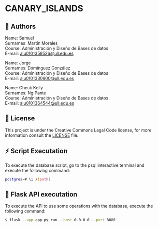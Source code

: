 # CANARY_ISLANDS

## 📌 Authors

Name: Samuel\
Surnames: Martín Morales\
Course: Administración y Diseño de Bases de datos\
E-mail: alu0101359526@ull.edu.es

Name: Jorge\
Surnames: Domínguez González\
Course: Administración y Diseño de Bases de datos\
E-mail: alu0101330600@ull.edu.es

Name: Cheuk Kelly\
Surnames: Ng Pante\
Course: Administración y Diseño de Bases de datos\
E-mail: alu0101364544@ull.edu.es

## 📝 License

This project is under the Creative Commons Legal Code license, for more information consult the [LICENSE](./LICENSE) file.

## ⚡️ Script Executation

To execute the database script, go to the psql interactive terminal and execute the following command:

```bash
postgres=# \i /[path]
```

##  🔨 Flask API executation

To execute the API to use some operations with the database, execute the following command:

```bash
$ flask --app app.py run --host 0.0.0.0 --port 8080
```
